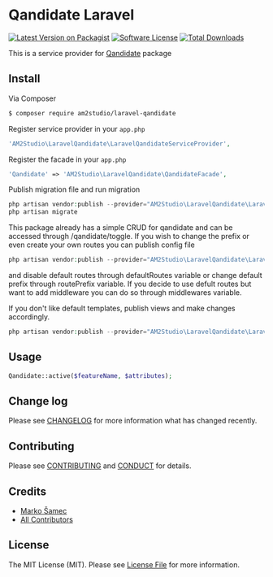 # Qandidate Laravel

[![Latest Version on Packagist][ico-version]][link-packagist]
[![Software License][ico-license]](LICENSE.md)
[![Total Downloads][ico-downloads]][link-downloads]

This is a service provider for [Qandidate](https://github.com/qandidate-labs/qandidate-toggle) package

## Install

Via Composer

``` bash
$ composer require am2studio/laravel-qandidate
```

Register service provider in your `app.php`

```php
'AM2Studio\LaravelQandidate\LaravelQandidateServiceProvider',
```

Register the facade in your `app.php`

```php
'Qandidate' => 'AM2Studio\LaravelQandidate\QandidateFacade',
```

Publish migration file and run migration

```php
php artisan vendor:publish --provider="AM2Studio\LaravelQandidate\LaravelQandidateServiceProvider" --tag="migrations"
php artisan migrate
```

This package already has a simple CRUD for qandidate and can be accessed through /qandidate/toggle. If you wish to change the prefix or even create your own routes you can publish config file

```php
php artisan vendor:publish --provider="AM2Studio\LaravelQandidate\LaravelQandidateServiceProvider" --tag="config"
```

and disable default routes through defaultRoutes variable or change default prefix through routePrefix variable. If you decide to use defult routes but want to add middleware you can do so through middlewares variable.

If you don't like default templates, publish views and make changes accordingly.
```php
php artisan vendor:publish --provider="AM2Studio\LaravelQandidate\LaravelQandidateServiceProvider" --tag="views"
```



## Usage

``` php
Qandidate::active($featureName, $attributes);
```

## Change log

Please see [CHANGELOG](CHANGELOG.md) for more information what has changed recently.

## Contributing

Please see [CONTRIBUTING](CONTRIBUTING.md) and [CONDUCT](CONDUCT.md) for details.

## Credits

- [Marko Šamec][link-author]
- [All Contributors][link-contributors]

## License

The MIT License (MIT). Please see [License File](LICENSE.md) for more information.

[ico-version]: https://img.shields.io/packagist/v/am2studio/laravel-qandidate.svg?style=flat-square
[ico-license]: https://img.shields.io/badge/license-MIT-brightgreen.svg?style=flat-square
[ico-travis]: https://img.shields.io/travis/am2studio/laravel-qandidate/master.svg?style=flat-square
[ico-scrutinizer]: https://img.shields.io/scrutinizer/coverage/g/am2studio/laravel-qandidate.svg?style=flat-square
[ico-code-quality]: https://img.shields.io/scrutinizer/g/am2studio/laravel-qandidate.svg?style=flat-square
[ico-downloads]: https://img.shields.io/packagist/dt/am2studio/laravel-qandidate.svg?style=flat-square

[link-packagist]: https://packagist.org/packages/am2studio/laravel-qandidate
[link-downloads]: https://packagist.org/packages/am2studio/laravel-qandidate
[link-author]: https://github.com/msamec
[link-contributors]: ../../contributors
